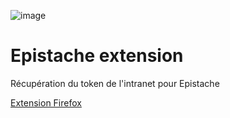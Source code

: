 ![image](https://github.com/Epistachios/epistache-extension/blob/main/firefox/icons/icon_128.png)
# Epistache extension
Récupération du token de l'intranet pour Epistache

[Extension Firefox](https://addons.mozilla.org/fr/firefox/addon/epistache/)

